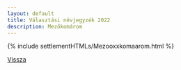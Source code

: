 ```yaml
---
layout: default
title: Választási névjegyzék 2022
description: Mezőkomárom
---
```


{% include settlementHTMLs/Mezooxxkomaarom.html %}

[Vissza](./)
